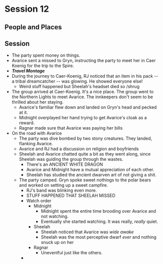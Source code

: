 
# Session 12
## People and Places
## Session
* The party spent money on things.	
* Avarice sent a missed to Gryn, instructing the party to meet her in Caer Koenig for the trip to the Spire.
* ***Travel Montage***
* During the journey to Caer-Koenig, RJ noticed that an item in his pack -- a tribal dreamcatcher -- was glowing. He showed everyone else!
	* Weird stuff happened but Sheelah's headset died so /shrug
* The group arrived at Caer-Koenig. It's a nice place. The group went to the Northern Lights to meet Avarice. The innkeepers don't seem to be thrilled about her staying.
	* Avarice's familiar flew down and landed on Gryn's head and pecked at it.
	* Midnight overplayed her hand trying to get Avarice's cloak as a reward.
	* Ragnar made sure that Avarice was paying her bills
* On the road with Avarice
	* The party was dive bombed by two stony creatures. They landed, flanking Avarice.
	* Avarice and RJ had a discussion on religion and boyfriends
	* Sheelah and Avarice chatted quite a bit as they went along, since Sheelah was guiding the group through the wastes.
		* There's an ANCIENT WHITE DRAGON
		* Avarice and Midnight have a mutual appreciation of each other.
		* Sheelah has studied the ancient dwarven art of not giving a shit.
	* The party camped. Gryn spoke sweet nothings to the polar bears and worked on setting up a sweet campfire.
		* RJ's band was blinking even more.
		* STUFF HAPPENED THAT SHEELAH MISSED
		* Watch order
			* Midnight
				* Midnight spent the entire time brooding over Avarice and not watching.
				* Eventually she started watching. It was really, _really_ quiet.
			* Sheelah
				* Sheelah noticed that Avarice was _wide awake_
				* Sheelah was the most perceptive dwarf _ever_ and nothing snuck up on her
			* Ragnar
				* Uneventful just like the others.
		* 
<!--stackedit_data:
eyJoaXN0b3J5IjpbLTE5ODgwMDY0MSwtNjA3MzYyNjIsLTM1ND
A5MTQzOCw2MTIwMzIzOTUsLTEwMDMxNzUxMTgsLTE0NTQ5OTIz
MzQsLTMyODg2Nzg4MCwxODM0MzIyNzIsMTQxMzkxMDk4OCwtND
M5NzY4MTIyLC04MzgwNjk2NjYsMTE2OTQwNTM3Nl19
-->